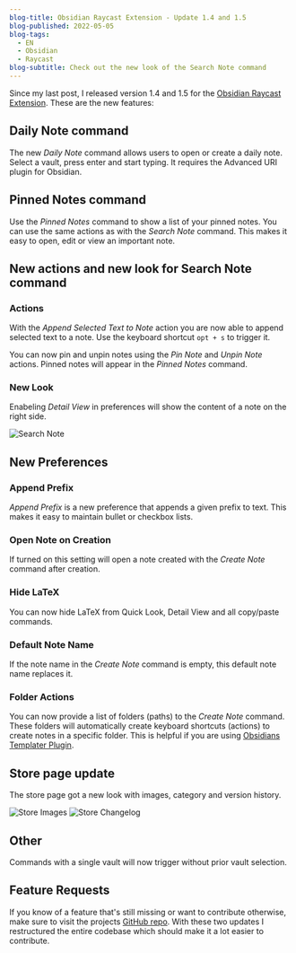 ```yaml
---
blog-title: Obsidian Raycast Extension - Update 1.4 and 1.5
blog-published: 2022-05-05
blog-tags:
  - EN
  - Obsidian
  - Raycast
blog-subtitle: Check out the new look of the Search Note command
---
```


Since my last post, I released version 1.4 and 1.5 for the [Obsidian Raycast Extension](https://www.raycast.com/marcjulian/obsidian). These are the new features:

## Daily Note command

The new *Daily Note* command allows users to open or create a daily note. Select a vault, press enter and start typing. It requires the Advanced URI plugin for Obsidian.

## Pinned Notes command 

Use the *Pinned Notes* command to show a list of your pinned notes. You can use the same actions as with the *Search Note* command. This makes it easy to open, edit or view an important note.

## New actions and new look for Search Note command

### Actions 

With the *Append Selected Text to Note* action you are now able to append selected text to a note. Use the keyboard shortcut `opt + s` to trigger it.

You can now pin and unpin notes using the *Pin Note* and *Unpin Note* actions. Pinned notes will appear in the *Pinned Notes* command.

### New Look
Enabeling *Detail View* in preferences will show the content of a note on the right side.

![Search Note](/images/search_note.jpg)


## New Preferences
### Append Prefix

_Append Prefix_ is a new preference that appends a given prefix to text. This makes it  easy to maintain bullet or checkbox lists.

### Open Note on Creation 

If turned on this setting will open a note created with the *Create Note* command after creation.

### Hide LaTeX

You can now hide LaTeX from Quick Look, Detail View and all copy/paste commands.

### Default Note Name 

If the note name in the *Create Note* command is empty, this default note name replaces it.

### Folder Actions 

You can now provide a list of folders (paths) to the *Create Note* command. These folders will automatically create keyboard shortcuts (actions) to create notes in a specific folder. This is helpful if you are using [Obsidians Templater Plugin](https://silentvoid13.github.io/Templater/introduction.html).

## Store page update 

The store page got a new look with images, category and version history.

![Store Images](/images/store_images.jpg)
![Store Changelog](/images/store_changelog.jpg)

## Other 

Commands with a single vault will now trigger without prior vault selection.

## Feature Requests

If you know of a feature that's still missing or want to contribute otherwise, make sure to visit the projects [GitHub repo](https://github.com/marcjulianschwarz/obsidian-raycast). With these two updates I restructured the entire codebase which should make it a lot easier to contribute.